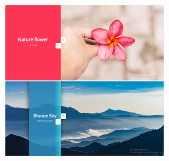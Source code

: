 ![B](https://github.com/Mowdat-Rida/double-vertical-slider/blob/main/before%20output.png)
![A](https://github.com/Mowdat-Rida/double-vertical-slider/blob/main/After%20output.png)
